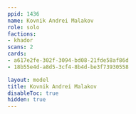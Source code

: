```yaml
---
ppid: 1436
name: Kovnik Andrei Malakov
role: solo
factions:
- khador
scans: 2
cards:
- a617e2fe-302f-3094-bd08-21fde58af86d
- 18b55e4d-a8d5-3cf4-8b4d-be3f73930558

layout: model
title: Kovnik Andrei Malakov
disableToc: true
hidden: true
---
```

